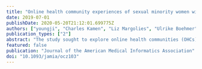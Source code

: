 ```yaml
---
title: "Online health community experiences of sexual minority women with cancer"
date: 2019-07-01
publishDate: 2020-05-20T21:12:01.699775Z
authors: ["youngji", "Charles Kamen", "Liz Margolies", "Ulrike Boehmer"]
publication_types: ["2"]
abstract: "The study sought to explore online health communities (OHCs) for sexual minority women (SMW) with cancer by conducting computational text analysis on posts.Eight moderated OHCs were hosted by the National LGBT Cancer Network from 2013 to 2015. Forty-six SMW wrote a total of 885 posts across the OHCs, which were analyzed using Linguistic Inquiry and Word Count and latent Dirichlet allocation. Pearson correlation was calculated between Linguistic Inquiry and Word Count word categories and participant engagement in the OHCs. Latent Dirichlet allocation was used to derive main topics.Participants (average age 46 years; 89% white/non-Hispanic) who used more sadness, female-reference, drives, and religion-related words were more likely to post in the OHCs. Ten topics emerged: coping, holidays and vacation, cancer diagnosis and treatment, structure of day-to-day life, self-care, loved ones, physical recovery, support systems, body image, and symptom management. Coping was the most common topic; symptom management was the least common topic.Highly engaged SMW in the OHCs connected to others via their shared female gender identity. Topics discussed in these OHCs were similar to OHCs for heterosexual women, and sexual identity was not a dominant topic. The presence of OHC moderators may have driven participation. Formal comparison between sexual minority and heterosexual women’s OHCs are needed.Our findings contribute to a better understanding of the experiences of SMW cancer survivors and can inform the development of tailored OHC-based interventions for SMW who are survivors of cancer."
featured: false
publication: "Journal of the American Medical Informatics Association"
doi: "10.1093/jamia/ocz103"
---
```


